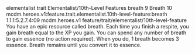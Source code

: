 <ability>
  <metadata>
    <class>elementalist</class>
    <feature_type>trait</feature_type>
    <file_dpath>Elementalist/10th-Level Features</file_dpath>
    <item_id>breath</item_id>
    <item_index>9</item_index>
    <item_name>Breath</item_name>
    <level>10</level>
    <scc>mcdm.heroes.v1:feature.trait.elementalist.10th-level-feature:breath</scc>
    <scdc>1.1.1:5.2.7.4:09</scdc>
    <source>mcdm.heroes.v1</source>
    <type>feature/trait/elementalist/10th-level-feature</type>
  </metadata>
  <effects>
    <effect type="mundane">You have an epic resource called breath. Each time you finish a respite, you gain breath equal to the XP you gain. You can spend any number of breath to gain essence (no action required). When you do, 1 breath becomes 3 essence.
Breath remains until you convert it to essence.</effect>
  </effects>
</ability>
